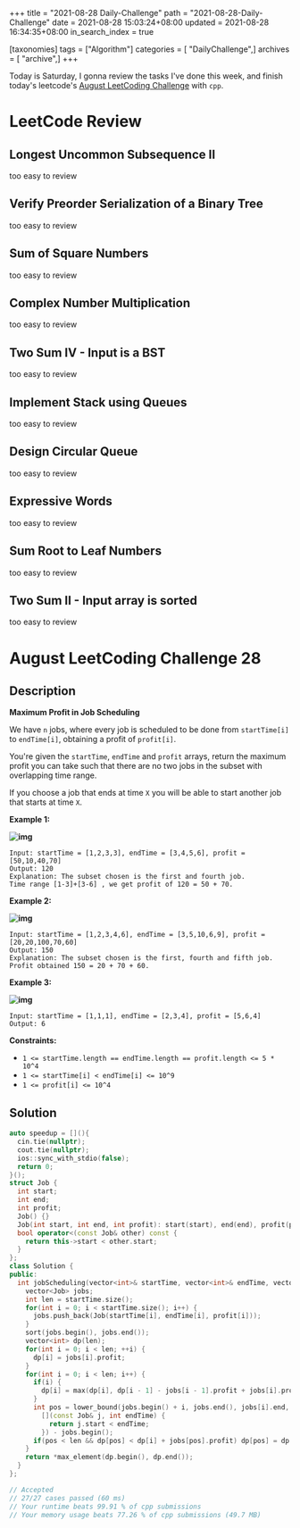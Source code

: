 +++
title = "2021-08-28 Daily-Challenge"
path = "2021-08-28-Daily-Challenge"
date = 2021-08-28 15:03:24+08:00
updated = 2021-08-28 16:34:35+08:00
in_search_index = true

[taxonomies]
tags = ["Algorithm"]
categories = [ "DailyChallenge",]
archives = [ "archive",]
+++

Today is Saturday, I gonna review the tasks I've done this week, and finish today's leetcode's [August LeetCoding Challenge](https://leetcode.com/explore/challenge/card/august-leetcoding-challenge-2021/616/week-4-august-22nd-august-28th/3950/) with `cpp`.

<!-- more -->

# LeetCode Review

## Longest Uncommon Subsequence II

too easy to review

## Verify Preorder Serialization of a Binary Tree

too easy to review

## Sum of Square Numbers

too easy to review

## Complex Number Multiplication

too easy to review

## Two Sum IV - Input is a BST

too easy to review

## Implement Stack using Queues

too easy to review

## Design Circular Queue

too easy to review

## Expressive Words

too easy to review

## Sum Root to Leaf Numbers

too easy to review

## Two Sum II - Input array is sorted

too easy to review

# August LeetCoding Challenge 28

## Description

**Maximum Profit in Job Scheduling**

We have `n` jobs, where every job is scheduled to be done from `startTime[i]` to `endTime[i]`, obtaining a profit of `profit[i]`.

You're given the `startTime`, `endTime` and `profit` arrays, return the maximum profit you can take such that there are no two jobs in the subset with overlapping time range.

If you choose a job that ends at time `X` you will be able to start another job that starts at time `X`.

 

**Example 1:**

**![img](https://assets.leetcode.com/uploads/2019/10/10/sample1_1584.png)**

```
Input: startTime = [1,2,3,3], endTime = [3,4,5,6], profit = [50,10,40,70]
Output: 120
Explanation: The subset chosen is the first and fourth job. 
Time range [1-3]+[3-6] , we get profit of 120 = 50 + 70.
```

**Example 2:**

**![img](https://assets.leetcode.com/uploads/2019/10/10/sample22_1584.png)**

```
Input: startTime = [1,2,3,4,6], endTime = [3,5,10,6,9], profit = [20,20,100,70,60]
Output: 150
Explanation: The subset chosen is the first, fourth and fifth job. 
Profit obtained 150 = 20 + 70 + 60.
```

**Example 3:**

**![img](https://assets.leetcode.com/uploads/2019/10/10/sample3_1584.png)**

```
Input: startTime = [1,1,1], endTime = [2,3,4], profit = [5,6,4]
Output: 6
```

 

**Constraints:**

- `1 <= startTime.length == endTime.length == profit.length <= 5 * 10^4`
- `1 <= startTime[i] < endTime[i] <= 10^9`
- `1 <= profit[i] <= 10^4`

## Solution

``` cpp
auto speedup = [](){
  cin.tie(nullptr);
  cout.tie(nullptr);
  ios::sync_with_stdio(false);
  return 0;
}();
struct Job {
  int start;
  int end;
  int profit;
  Job() {}
  Job(int start, int end, int profit): start(start), end(end), profit(profit) {}
  bool operator<(const Job& other) const { 
    return this->start < other.start;
  }
};
class Solution {
public:
  int jobScheduling(vector<int>& startTime, vector<int>& endTime, vector<int>& profit) {
    vector<Job> jobs;
    int len = startTime.size();
    for(int i = 0; i < startTime.size(); i++) {
      jobs.push_back(Job(startTime[i], endTime[i], profit[i]));
    }
    sort(jobs.begin(), jobs.end());
    vector<int> dp(len);
    for(int i = 0; i < len; ++i) {
      dp[i] = jobs[i].profit;
    }
    for(int i = 0; i < len; i++) {
      if(i) {
        dp[i] = max(dp[i], dp[i - 1] - jobs[i - 1].profit + jobs[i].profit);
      }
      int pos = lower_bound(jobs.begin() + i, jobs.end(), jobs[i].end, 
        [](const Job& j, int endTime) {
          return j.start < endTime;
        }) - jobs.begin();
      if(pos < len && dp[pos] < dp[i] + jobs[pos].profit) dp[pos] = dp[i] + jobs[pos].profit;
    }
    return *max_element(dp.begin(), dp.end());
  }
};

// Accepted
// 27/27 cases passed (60 ms)
// Your runtime beats 99.91 % of cpp submissions
// Your memory usage beats 77.26 % of cpp submissions (49.7 MB)
```